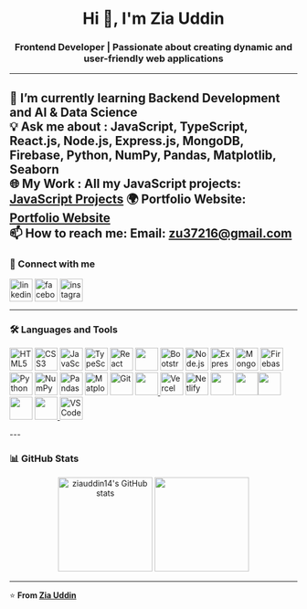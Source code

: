 <h1 align="center">Hi 👋, I'm Zia Uddin</h1>

<h3 align="center">Frontend Developer | Passionate about creating dynamic and user-friendly web applications</h3>

---
🌱 I’m currently learning Backend Development and  AI & Data Science  
💡 Ask me about : JavaScript, TypeScript, React.js, Node.js, Express.js, MongoDB, Firebase, Python, NumPy, Pandas, Matplotlib, Seaborn  
🌐 My Work : All my JavaScript projects: [JavaScript Projects](https://ziauddin14.github.io/JavaScript-Projects/)  🌍 Portfolio Website: [Portfolio Website](https://port-folio-rho-ivory.vercel.app/)  
📫 How to reach me: **Email:** [zu37216@gmail.com](mailto:zu37216@gmail.com)
---
### 🤝 Connect with me
<p align="left">
<a href="https://www.linkedin.com/in/zia-uddin-23327b341/" target="blank"><img align="center" src="https://raw.githubusercontent.com/rahuldkjain/github-profile-readme-generator/master/src/images/icons/Social/linked-in-alt.svg" alt="linkedin" height="40" width="40" /></a>
<a href="https://www.facebook.com/ziauddin114/" target="blank"><img align="center" src="https://raw.githubusercontent.com/rahuldkjain/github-profile-readme-generator/master/src/images/icons/Social/facebook.svg" alt="facebook" height="40" width="40" /></a>
<a href="https://www.instagram.com/zia_uddin_ima/" target="blank"><img align="center" src="https://raw.githubusercontent.com/rahuldkjain/github-profile-readme-generator/master/src/images/icons/Social/instagram.svg" alt="instagram" height="40" width="40" /></a>
</p>

---

### 🛠️ Languages and Tools

<p align="left"> <a href="https://developer.mozilla.org/en-US/docs/Web/HTML" target="_blank"><img src="https://cdn.jsdelivr.net/gh/devicons/devicon/icons/html5/html5-original.svg" width="40" height="40" alt="HTML5"/></a> <a href="https://developer.mozilla.org/en-US/docs/Web/CSS" target="_blank"><img src="https://cdn.jsdelivr.net/gh/devicons/devicon/icons/css3/css3-original.svg" width="40" height="40" alt="CSS3"/></a> <a href="https://developer.mozilla.org/en-US/docs/Web/JavaScript" target="_blank"><img src="https://cdn.jsdelivr.net/gh/devicons/devicon/icons/javascript/javascript-original.svg" width="40" height="40" alt="JavaScript"/></a> <a href="https://www.typescriptlang.org/" target="_blank"><img src="https://cdn.jsdelivr.net/gh/devicons/devicon/icons/typescript/typescript-original.svg" width="40" height="40" alt="TypeScript"/></a> <a href="https://react.dev/" target="_blank"><img src="https://cdn.jsdelivr.net/gh/devicons/devicon/icons/react/react-original.svg" width="40" height="40" alt="React"/></a> <a href="https://tailwindcss.com/" target="_blank"><img src="https://cdn.jsdelivr.net/gh/devicons/devicon@latest/icons/tailwindcss/tailwindcss-original.svg" width="40" height="40"  /></a> <a href="https://getbootstrap.com/" target="_blank"><img src="https://cdn.jsdelivr.net/gh/devicons/devicon/icons/bootstrap/bootstrap-original.svg" width="40" height="40" alt="Bootstrap"/></a> <a href="https://nodejs.org/" target="_blank"><img src="https://cdn.jsdelivr.net/gh/devicons/devicon/icons/nodejs/nodejs-original.svg" width="40" height="40" alt="Node.js"/></a> <a href="https://expressjs.com/" target="_blank"><img src="https://cdn.jsdelivr.net/gh/devicons/devicon/icons/express/express-original.svg" width="40" height="40" alt="Express.js"/></a> <a href="https://www.mongodb.com/" target="_blank"><img src="https://cdn.jsdelivr.net/gh/devicons/devicon/icons/mongodb/mongodb-original.svg" width="40" height="40" alt="MongoDB"/></a> <a href="https://firebase.google.com/" target="_blank"><img src="https://cdn.jsdelivr.net/gh/devicons/devicon/icons/firebase/firebase-plain.svg" width="40" height="40" alt="Firebase"/></a> <a href="https://www.python.org/" target="_blank"><img src="https://cdn.jsdelivr.net/gh/devicons/devicon/icons/python/python-original.svg" width="40" height="40" alt="Python"/></a> <a href="https://numpy.org/" target="_blank"><img src="https://cdn.jsdelivr.net/gh/devicons/devicon/icons/numpy/numpy-original.svg" width="40" height="40" alt="NumPy"/></a> <a href="https://pandas.pydata.org/" target="_blank"><img src="https://cdn.jsdelivr.net/gh/devicons/devicon/icons/pandas/pandas-original.svg" width="40" height="40" alt="Pandas"/></a> <a href="https://matplotlib.org/" target="_blank"><img src="https://cdn.jsdelivr.net/gh/devicons/devicon/icons/matplotlib/matplotlib-original.svg" width="40" height="40" alt="Matplotlib"/></a> <a href="https://git-scm.com/" target="_blank"><img src="https://cdn.jsdelivr.net/gh/devicons/devicon/icons/git/git-original.svg" width="40" height="40" alt="Git"/></a> <a href="https://github.com/" target="_blank">
            <img src="https://cdn.jsdelivr.net/gh/devicons/devicon@latest/icons/github/github-original-wordmark.svg" width="40" height="40"/>
          </a> <a href="https://vercel.com/" target="_blank"><img src="https://cdn.jsdelivr.net/gh/devicons/devicon/icons/vercel/vercel-original.svg" width="40" height="40" alt="Vercel"/></a> <a href="https://www.netlify.com/" target="_blank"><img src="https://cdn.jsdelivr.net/gh/devicons/devicon/icons/netlify/netlify-original.svg" width="40" height="40" alt="Netlify"/></a> <a href="https://railway.app/" target="_blank"><img src="https://cdn.jsdelivr.net/gh/devicons/devicon@latest/icons/railway/railway-original.svg" width='40px' height="40" /></a> <a href="https://nodemon.com/" target="_blank"> <img src="https://cdn.jsdelivr.net/gh/devicons/devicon@latest/icons/nodemon/nodemon-original.svg"  width="40" height="40" /></a><a href="https://mongoose.com/" target="_blank"><img src="https://cdn.jsdelivr.net/gh/devicons/devicon@latest/icons/mongoose/mongoose-original-wordmark.svg" width="40" height="40"  /> </a> <a href="https://zustand.com/" target="_blank"><img src="https://cdn.jsdelivr.net/gh/devicons/devicon@latest/icons/zustand/zustand-original.svg" width="40" height="40"/></a>
  <a href="https://replit.com/" target="_blank">
            <img src="https://cdn.jsdelivr.net/gh/devicons/devicon@latest/icons/replit/replit-original-wordmark.svg" width="40" height="40" />
          </a><a href="https://code.visualstudio.com/" target="_blank"><img src="https://cdn.jsdelivr.net/gh/devicons/devicon/icons/vscode/vscode-original.svg" width="40" height="40" alt="VS Code"/></a> 
</p>
---

### 📊 GitHub Stats

<p align="center">
  <img src="https://github-readme-stats.vercel.app/api?username=ziauddin14&show_icons=true&theme=dark&count_private=true&cache_seconds=1800" alt="ziauddin14's GitHub stats" height="165" />
  <img src="https://github-readme-stats.vercel.app/api/top-langs/?username=ziauddin14&layout=compact&theme=dark&cache_seconds=1800" height="165" />
</p>


---

⭐️ **From [Zia Uddin](https://port-folio-rho-ivory.vercel.app/)**

